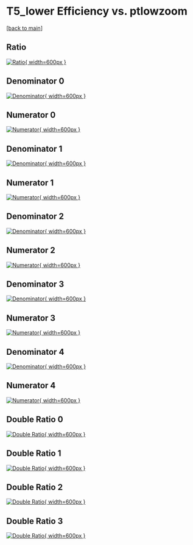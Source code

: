 # T5_lower Efficiency vs. ptlowzoom

[[back to main](./)]



## Ratio

[![Ratio](../mtv/var/T5_lower_xtr_321_1_eff_ptlowzoom.png){ width=600px }](../mtv/var/T5_lower_xtr_321_1_eff_ptlowzoom.pdf)

## Denominator 0

[![Denominator](../mtv/den/T5_lower_xtr_321_1_eff_ptlowzoom_den0.png){ width=600px }](../mtv/den/T5_lower_xtr_321_1_eff_ptlowzoom_den0.pdf)

## Numerator 0

[![Numerator](../mtv/num/T5_lower_xtr_321_1_eff_ptlowzoom_num0.png){ width=600px }](../mtv/num/T5_lower_xtr_321_1_eff_ptlowzoom_num0.pdf)

## Denominator 1

[![Denominator](../mtv/den/T5_lower_xtr_321_1_eff_ptlowzoom_den1.png){ width=600px }](../mtv/den/T5_lower_xtr_321_1_eff_ptlowzoom_den1.pdf)

## Numerator 1

[![Numerator](../mtv/num/T5_lower_xtr_321_1_eff_ptlowzoom_num1.png){ width=600px }](../mtv/num/T5_lower_xtr_321_1_eff_ptlowzoom_num1.pdf)

## Denominator 2

[![Denominator](../mtv/den/T5_lower_xtr_321_1_eff_ptlowzoom_den2.png){ width=600px }](../mtv/den/T5_lower_xtr_321_1_eff_ptlowzoom_den2.pdf)

## Numerator 2

[![Numerator](../mtv/num/T5_lower_xtr_321_1_eff_ptlowzoom_num2.png){ width=600px }](../mtv/num/T5_lower_xtr_321_1_eff_ptlowzoom_num2.pdf)

## Denominator 3

[![Denominator](../mtv/den/T5_lower_xtr_321_1_eff_ptlowzoom_den3.png){ width=600px }](../mtv/den/T5_lower_xtr_321_1_eff_ptlowzoom_den3.pdf)

## Numerator 3

[![Numerator](../mtv/num/T5_lower_xtr_321_1_eff_ptlowzoom_num3.png){ width=600px }](../mtv/num/T5_lower_xtr_321_1_eff_ptlowzoom_num3.pdf)

## Denominator 4

[![Denominator](../mtv/den/T5_lower_xtr_321_1_eff_ptlowzoom_den4.png){ width=600px }](../mtv/den/T5_lower_xtr_321_1_eff_ptlowzoom_den4.pdf)

## Numerator 4

[![Numerator](../mtv/num/T5_lower_xtr_321_1_eff_ptlowzoom_num4.png){ width=600px }](../mtv/num/T5_lower_xtr_321_1_eff_ptlowzoom_num4.pdf)

## Double Ratio 0

[![Double Ratio](../mtv/ratio/T5_lower_xtr_321_1_eff_ptlowzoom_ratio0.png){ width=600px }](../mtv/ratio/T5_lower_xtr_321_1_eff_ptlowzoom_ratio0.pdf)

## Double Ratio 1

[![Double Ratio](../mtv/ratio/T5_lower_xtr_321_1_eff_ptlowzoom_ratio1.png){ width=600px }](../mtv/ratio/T5_lower_xtr_321_1_eff_ptlowzoom_ratio1.pdf)

## Double Ratio 2

[![Double Ratio](../mtv/ratio/T5_lower_xtr_321_1_eff_ptlowzoom_ratio2.png){ width=600px }](../mtv/ratio/T5_lower_xtr_321_1_eff_ptlowzoom_ratio2.pdf)

## Double Ratio 3

[![Double Ratio](../mtv/ratio/T5_lower_xtr_321_1_eff_ptlowzoom_ratio3.png){ width=600px }](../mtv/ratio/T5_lower_xtr_321_1_eff_ptlowzoom_ratio3.pdf)

